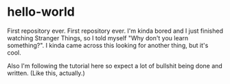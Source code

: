 # hello-world
First repository ever.
First repository ever. I'm kinda bored and I just finished watching Stranger Things, so I told myself "Why don't you learn something?". I kinda came across this looking for another thing, but it's cool.

Also I'm following the tutorial here so expect a lot of bullshit being done and written. (Like this, actually.)
